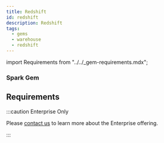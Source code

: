 ```yaml
---
title: Redshift
id: redshift
description: Redshift
tags:
  - gems
  - warehouse
  - redshift
---
```


import Requirements from "../../\_gem-requirements.mdx";

<h3><span class="badge">Spark Gem</span></h3>

## Requirements

<Requirements
  packagename="ProphecyWarehousePython"
  packageversion="0.0.1"
  scalalib=""
  pythonlib=""
  packageversion143="Not Supported"
  packageversion154="Not Supported"
  additional_requirements="Please inquire"
/>

:::caution Enterprise Only

Please [contact us](https://www.prophecy.io/request-a-demo) to learn more about the Enterprise offering.

:::
